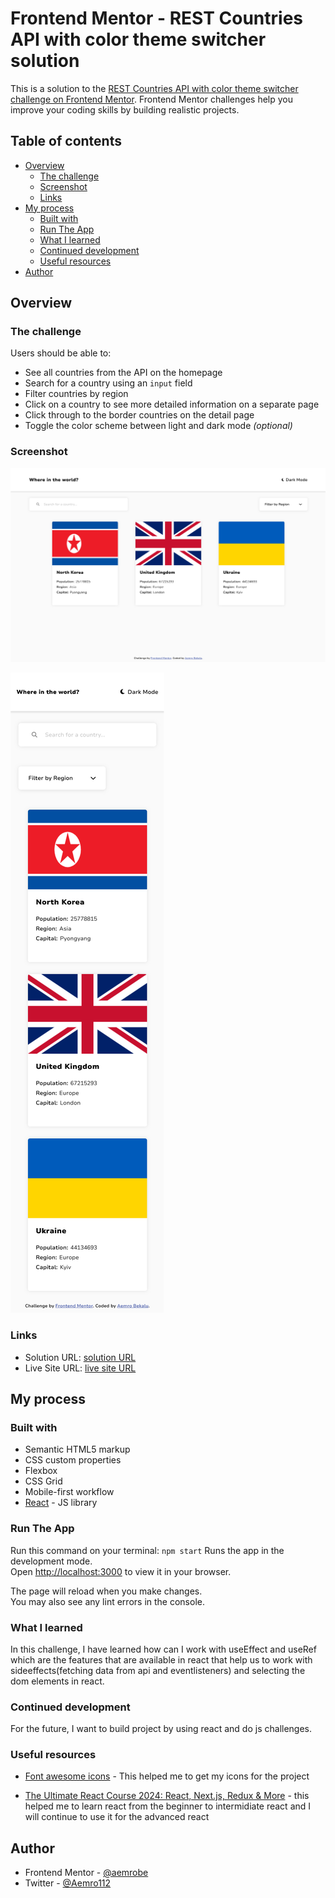 # Frontend Mentor - REST Countries API with color theme switcher solution

This is a solution to the [REST Countries API with color theme switcher challenge on Frontend Mentor](https://www.frontendmentor.io/challenges/rest-countries-api-with-color-theme-switcher-5cacc469fec04111f7b848ca). Frontend Mentor challenges help you improve your coding skills by building realistic projects.

## Table of contents

- [Overview](#overview)
  - [The challenge](#the-challenge)
  - [Screenshot](#screenshot)
  - [Links](#links)
- [My process](#my-process)
  - [Built with](#built-with)
  - [Run The App](#run-the-app)
  - [What I learned](#what-i-learned)
  - [Continued development](#continued-development)
  - [Useful resources](#useful-resources)
- [Author](#author)

## Overview

### The challenge

Users should be able to:

- See all countries from the API on the homepage
- Search for a country using an `input` field
- Filter countries by region
- Click on a country to see more detailed information on a separate page
- Click through to the border countries on the detail page
- Toggle the color scheme between light and dark mode _(optional)_

### Screenshot

![](./screenshot-of-solution/rest-api-countries-desktop-solution.png)

![](./screenshot-of-solution/rest-api-countries-mobile-solution.png)

### Links

- Solution URL: [solution URL](https://www.frontendmentor.io/solutions/rest-api-challenge-with-color-schemes-react-x6Aqe0DCgE)
- Live Site URL: [live site URL](https://aemrobe.github.io/rest-api-countries-react/)

## My process

### Built with

- Semantic HTML5 markup
- CSS custom properties
- Flexbox
- CSS Grid
- Mobile-first workflow
- [React](https://reactjs.org/) - JS library

### Run The App

Run this command on your terminal: `npm start`
Runs the app in the development mode.\
Open [http://localhost:3000](http://localhost:3000) to view it in your browser.

The page will reload when you make changes.\
You may also see any lint errors in the console.

### What I learned

In this challenge, I have learned how can I work with useEffect and useRef which are the features that are available in react that help us to work with sideeffects(fetching data from api and eventlisteners) and selecting the dom elements in react.

### Continued development

For the future, I want to build project by using react and do js challenges.

### Useful resources

- [Font awesome icons](https://www.https://fontawesome.com/) - This helped me to get my icons for the project

- [The Ultimate React Course 2024: React, Next.js, Redux & More](https://www.udemy.com/course/the-ultimate-react-course/?utm_source=adwords&utm_medium=udemyads&utm_campaign=Search_DSA_Alpha_Prof_la.EN_cc.ROW-English&campaigntype=Search&portfolio=ROW-English&language=EN&product=Course&test=&audience=DSA&topic=React_JS&priority=Alpha&utm_content=deal4584&utm_term=_._ag_162511578404_._ad_696197165220_._kw__._de_c_._dm__._pl__._ti_dsa-2090444767094_._li_9075493_._pd__._&matchtype=&gad_source=1&gclid=Cj0KCQiA4fi7BhC5ARIsAEV1YibnzaVcPWf5eefcUIO1JJUfUKGh-F03UaGQjmVzJ64Wp7gtuGgr_94aAkPVEALw_wcB&couponCode=NEWYEARCAREER) - this helped me to learn react from the beginner to intermidiate react and I will continue to use it for the advanced react

## Author

- Frontend Mentor - [@aemrobe](https://www.frontendmentor.io/profile/yourusername)
- Twitter - [@Aemro112](https://www.twitter.com/Aemro112)
